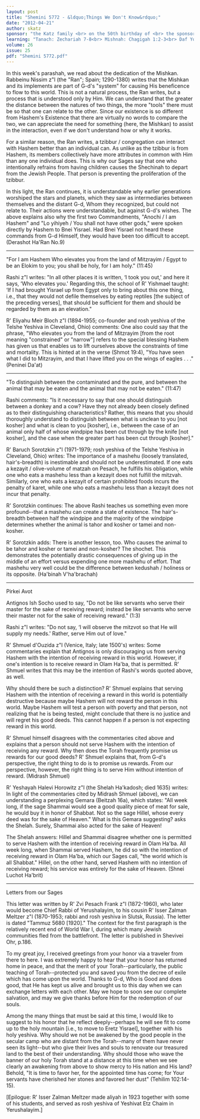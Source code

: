 ```yaml
---
layout: post
title: "Shemini 5772 - &ldquo;Things We Don't Know&rdquo;"
date: "2012-04-21"
author: skatz
sponsor: "the Katz family <br> on the 50th birthday of <br> the sponsor of the first issue of Hamaayan, <br> which appeared 25 years ago this Shabbat. <br>&nbsp;&nbsp;&nbsp;<br>The editors of Hamaayan <br> on the second yahrzeit of <br> Moreinu Ha'Rav Gedaliah ben Zev Hakohen Anemer z\"l, <br> whose support and encouragement <br> of our continued efforts never waned."
learning: "Tanach: Zechariah 7-8<br> Mishnah: Chagigah 1:2-3<br> Daf Yomi (Bavli): Me'ilah 6<br> Daf Yomi (Yerushalmi): Megilah 34<br> Halachah Yomit: Orach Chaim 43:2-4"
volume: 26
issue: 25
pdf: "Shemini 5772.pdf"
---
```


In this week's parashah, we read about the dedication of the Mishkan. Rabbeinu Nissim z"l (the "Ran"; Spain; 1290-1380) writes that the Mishkan and its implements are part of G-d's "system" for causing His beneficence to flow to this world. This is not a natural process, the Ran writes, but a process that is understood only by Him. We can understand that the greater the distance between the natures of two things, the more "tools" there must be so that one can relate to the other. Since our existence is so different from Hashem's Existence that there are virtually no words to compare the two, we can appreciate the need for something (here, the Mishkan) to assist in the interaction, even if we don't understand how or why it works.

For a similar reason, the Ran writes, a tzibbur / congregation can interact with Hashem better than an individual can. As unlike as the tzibbur is from Hashem, its members collectively have more attributes in common with Him than any one individual does. This is why our Sages say that one who intentionally refrains from having children causes the Shechinah to depart from the Jewish People. That person is preventing the proliferation of the tzibbur.

In this light, the Ran continues, it is understandable why earlier generations worshiped the stars and planets, which they saw as intermediaries between themselves and the distant G-d, Whom they recognized, but could not relate to. Their actions were understandable, but against G-d's wishes. The above explains also why the first two Commandments, "Anochi / I am Hashem" and "Lo yihiyeh / You shall not have other gods," were spoken directly by Hashem to Bnei Yisrael. Had Bnei Yisrael not heard these commands from G-d Himself, they would have been too difficult to accept. (Derashot Ha'Ran No.9)

********

"For I am Hashem Who elevates you from the land of Mitzrayim / Egypt to be an Elokim to you; you shall be holy, for I am holy." (11:45)

Rashi z"l writes: "In all other places it is written, &lsquo;I took you out,' and here it says, &lsquo;Who elevates you.' Regarding this, the school of R' Yishmael taught: &lsquo;If I had brought Yisrael up from Egypt only to bring about this one thing, i.e., that they would not defile themselves by eating reptiles \[the subject of the preceding verses\], that should be sufficient for them and should be regarded by them as an elevation."

R' Eliyahu Meir Bloch z"l (1894-1955; co-founder and rosh yeshiva of the Telshe Yeshiva in Cleveland, Ohio) comments: One also could say that the phrase, "Who elevates you from the land of Mitzrayim \[from the root meaning "constrained" or "narrow"\] refers to the special blessing Hashem has given us that enables us to lift ourselves above the constraints of time and mortality. This is hinted at in the verse (Shmot 19:4), "You have seen what I did to Mitzrayim, and that I have lifted you on the wings of eagles . . ." (Peninei Da'at)

********

"To distinguish between the contaminated and the pure, and between the animal that may be eaten and the animal that may not be eaten." (11:47)

Rashi comments: "Is it necessary to say that one should distinguish between a donkey and a cow? Have they not already been closely defined as to their distinguishing characteristics? Rather, this means that you should thoroughly understand to distinguish between what is unclean to you \[not kosher\] and what is clean to you \[kosher\], i.e., between the case of an animal only half of whose windpipe has been cut through by the knife \[not kosher\], and the case when the greater part has been cut through \[kosher\]."

R' Baruch Sorotzkin z"l (1971-1979; rosh yeshiva of the Telshe Yeshiva in Cleveland, Ohio) writes: The importance of a mashehu (loosely translated, hair's-breadth) is inestimable and should not be underestimated. If one eats a kezayit / olive-volume of matzah on Pesach, he fulfills his obligation, while one who eats a mashehu less than a kezayit does not fulfill the mitzvah. Similarly, one who eats a kezayit of certain prohibited foods incurs the penalty of karet, while one who eats a mashehu less than a kezayit does not incur that penalty.

R' Sorotzkin continues: The above Rashi teaches us something even more profound--that a mashehu can create a state of existence. The hair's- breadth between half the windpipe and the majority of the windpipe determines whether the animal is tahor and kosher or tamei and non-kosher.

R' Sorotzkin adds: There is another lesson, too. Who causes the animal to be tahor and kosher or tamei and non-kosher? The shochet. This demonstrates the potentially drastic consequences of giving up in the middle of an effort versus expending one more mashehu of effort. That mashehu very well could be the difference between kedushah / holiness or its opposite. (Ha'binah V'ha'brachah)

********

Pirkei Avot

Antignos Ish Socho used to say, "Do not be like servants who serve their master for the sake of receiving reward; instead be like servants who serve their master not for the sake of receiving reward." (1:3)

Rashi z"l writes: "Do not say, &lsquo;I will observe the mitzvot so that He will supply my needs.' Rather, serve Him out of love."

R' Shmuel d'Ouzida z"l (Venice, Italy; late 1500's) writes: Some commentaries explain that Antignos is only discouraging us from serving Hashem with the intention of receiving reward in this world. However, if one's intention is to receive reward in Olam Ha'ba, that is permitted. R' Shmuel writes that this may be the intention of Rashi's words quoted above, as well.

Why should there be such a distinction? R' Shmuel explains that serving Hashem with the intention of receiving a reward in this world is potentially destructive because maybe Hashem will not reward the person in this world. Maybe Hashem will test a person with poverty and that person, not realizing that he is being tested, might conclude that there is no justice and will regret his good deeds. This cannot happen if a person is not expecting reward in this world.

R' Shmuel himself disagrees with the commentaries cited above and explains that a person should not serve Hashem with the intention of receiving any reward. Why then does the Torah frequently promise us rewards for our good deeds? R' Shmuel explains that, from G-d's perspective, the right thing to do is to promise us rewards. From our perspective, however, the right thing is to serve Him without intention of reward. (Midrash Shmuel)

R' Yeshayah Halevi Horowitz z"l (the Shelah Ha'kadosh; died 1635) writes: In light of the commentaries cited by Midrash Shmuel (above), we can understanding a perplexing Gemara (Beitzah 16a), which states: "All week long, if the sage Shammai would see a good quality piece of meat for sale, he would buy it in honor of Shabbat. Not so the sage Hillel, whose every deed was for the sake of Heaven." What is this Gemara suggesting? asks the Shelah. Surely, Shammai also acted for the sake of Heaven!

The Shelah answers: Hillel and Shammai disagree whether one is permitted to serve Hashem with the intention of receiving reward in Olam Ha'ba. All week long, when Shammai served Hashem, he did so with the intention of receiving reward in Olam Ha'ba, which our Sages call, "the world which is all Shabbat." Hillel, on the other hand, served Hashem with no intention of receiving reward; his service was entirely for the sake of Heaven. (Shnei Luchot Ha'brit)

********

Letters from our Sages

This letter was written by R' Zvi Pesach Frank z"l (1872-1960), who later would become Chief Rabbi of Yerushalayim, to his cousin R' Isser Zalman Meltzer z"l (1870-1953; rabbi and rosh yeshiva in Slutsk, Russia). The letter is dated "Tammuz 5680 \[1920\]." The context for the first paragraph is the relatively recent end of World War I, during which many Jewish communities fled from the battlefront. The letter is published in Shevivei Ohr, p.186.

To my great joy, I received greetings from your honor via a traveler from there to here. I was extremely happy to hear that your honor has returned home in peace, and that the merit of your Torah--particularly, the public teaching of Torah--protected you and saved you from the decree of exile which has come upon the world. Thanks to G-d, Who is Good and does good, that He has kept us alive and brought us to this day when we can exchange letters with each other. May we hope to soon see our complete salvation, and may we give thanks before Him for the redemption of our souls.

Among the many things that must be said at this time, I would like to suggest to his honor that he reflect deeply--perhaps he will see fit to come up to the holy mountain \[i.e., to move to Eretz Yisrael\], together with his holy yeshiva. Why should we not be awakened by the good people in the secular camp who are distant from the Torah--many of them have never seen its light--but who give their lives and souls to renovate our treasured land to the best of their understanding. Why should those who wave the banner of our holy Torah stand at a distance at this time when we see clearly an awakening from above to show mercy to His nation and His land? Behold, "It is time to favor her, for the appointed time has come; for Your servants have cherished her stones and favored her dust" (Tehilim 102:14-15).

\[Epilogue: R' Isser Zalman Meltzer made aliyah in 1923 together with some of his students, and served as rosh yeshiva of Yeshivat Etz Chaim in Yerushalayim.\]

